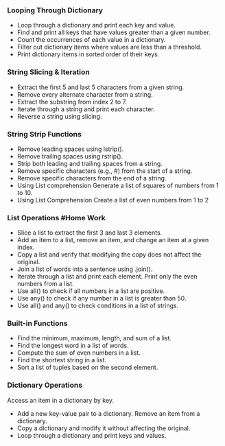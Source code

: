 ### Looping Through Dictionary
- Loop through a dictionary and print each key and value.
- Find and print all keys that have values greater than a given number.
- Count the occurrences of each value in a dictionary.
- Filter out dictionary items where values are less than a threshold.
- Print dictionary items in sorted order of their keys.

### String Slicing & Iteration
- Extract the first 5 and last 5 characters from a given string.
- Remove every alternate character from a string.
- Extract the substring from index 2 to 7.
- Iterate through a string and print each character.
- Reverse a string using slicing.

### String Strip Functions
- Remove leading spaces using lstrip().
- Remove trailing spaces using rstrip().
- Strip both leading and trailing spaces from a string.
- Remove specific characters (e.g., #) from the start of a string.
- Remove specific characters from the end of a string.
- Using List comprehension Generate a list of squares of numbers from 1 to 10.
- Using List Comprehension Create a list of even numbers from 1 to 2

### List Operations #Home Work
- Slice a list to extract the first 3 and last 3 elements.
- Add an item to a list, remove an item, and change an item at a given index.
- Copy a list and verify that modifying the copy does not affect the original.
- Join a list of words into a sentence using .join().
- Iterate through a list and print each element.
Print only the even numbers from a list.
- Use all() to check if all numbers in a list are positive.
- Use any() to check if any number in a list is greater than 50.
- Use all() and any() to check conditions in a list of strings.


### Built-in Functions
- Find the minimum, maximum, length, and sum of a list.
- Find the longest word in a list of words.
- Compute the sum of even numbers in a list.
- Find the shortest string in a list.
- Sort a list of tuples based on the second element.
### Dictionary Operations
Access an item in a dictionary by key.
- Add a new key-value pair to a dictionary.
Remove an item from a dictionary.
- Copy a dictionary and modify it without affecting the original.
- Loop through a dictionary and print keys and values.